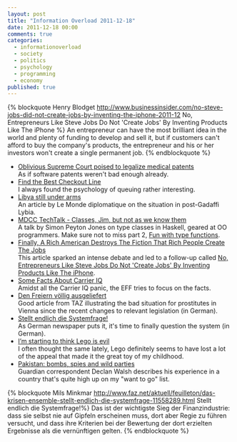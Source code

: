 ```yaml
---
layout: post
title: "Information Overload 2011-12-18"
date: 2011-12-18 00:00
comments: true
categories:
  - informationoverload
  - society
  - politics
  - psychology
  - programming
  - economy
published: true
---
```

{% blockquote Henry Blodget http://www.businessinsider.com/no-steve-jobs-did-not-create-jobs-by-inventing-the-iphone-2011-12 No, Entrepreneurs Like Steve Jobs Do Not 'Create Jobs' By Inventing Products Like The iPhone %}
An entrepreneur can have the most brilliant idea in the world and plenty of funding to develop and sell it, but if customers can't afford to buy the company's products, the entrepreneur and his or her investors won't create a single permanent job.
{% endblockquote %}

* [Oblivious Supreme Court poised to legalize medical patents](http://arstechnica.com/tech-policy/news/2011/12/oblivious-supreme-court-poised-to-legalize-medical-patents.ars)<br>As if software patents weren't bad enough already.
* [Find the Best Checkout Line](http://online.wsj.com/article/SB10001424052970204770404577082933921432686.html)<br>I always found the psychology of queuing rather interesting.
* [Libya still under arms](http://mondediplo.com/2011/12/04libya)<br>An article by Le Monde diplomatique on the situation in post-Gadaffi Lybia.
* [MDCC TechTalk - Classes, Jim, but not as we know them](http://channel9.msdn.com/posts/MDCC-TechTalk-Classes-Jim-but-not-as-we-know-them)<br>A talk by Simon Peyton Jones on type classes in Haskell, geared at OO programmers. Make sure not to miss part 2, [Fun with type functions](http://channel9.msdn.com/posts/MDCC-TechTalk-Fun-with-type-functions).
* [Finally, A Rich American Destroys The Fiction That Rich People Create The Jobs](http://www.businessinsider.com/rich-people-do-not-create-jobs-2011-12)<br>This article sparked an intense debate and led to a follow-up called [No, Entrepreneurs Like Steve Jobs Do Not 'Create Jobs' By Inventing Products Like The iPhone](http://www.businessinsider.com/no-steve-jobs-did-not-create-jobs-by-inventing-the-iphone-2011-12).
* [Some Facts About Carrier IQ](https://www.eff.org/deeplinks/2011/12/carrier-iq-architecture)<br>Amidst all the Carrier IQ panic, the EFF tries to focus on the facts.
* [Den Freiern völlig ausgeliefert](http://www.taz.de/Strassenstrich-in-Wien/!83580/)<br>Good article from TAZ illustrating the bad situation for prostitutes in Vienna since the recent changes to relevant legislation (in German).
* [Stellt endlich die Systemfrage!](http://www.faz.net/aktuell/feuilleton/das-krisen-ensemble-stellt-endlich-die-systemfrage-11558289.html)<br>As German newspaper puts it, it's time to finally question the system (in German).
* [I’m starting to think Lego is evil](http://sinker.tumblr.com/post/14267087602/im-starting-to-think-lego-is-evil)<br>I often thought the same lately, Lego definitely seems to have lost a lot of the appeal that made it the great toy of my childhood.
* [Pakistan: bombs, spies and wild parties](http://www.guardian.co.uk/world/2011/dec/15/pakistan-bombs-spies-wild-parties)<br>Guardian correspondent Declan Walsh describes his experience in a country that's quite high up on my "want to go" list.

{% blockquote Mils Minkmar http://www.faz.net/aktuell/feuilleton/das-krisen-ensemble-stellt-endlich-die-systemfrage-11558289.html Stellt endlich die Systemfrage!%}
Das ist der wichtigste Sieg der Finanzindustrie: dass sie selbst nie auf Gipfeln erscheinen muss, dort aber Regie zu führen versucht, und dass ihre Kriterien bei der Bewertung der dort erzielten Ergebnisse als die vernünftigen gelten.
{% endblockquote %}
